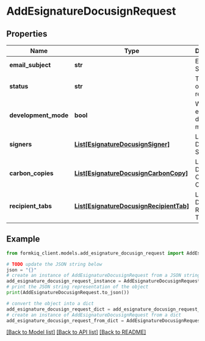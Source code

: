 # AddEsignatureDocusignRequest


## Properties

Name | Type | Description | Notes
------------ | ------------- | ------------- | -------------
**email_subject** | **str** | Email Subject | [optional] 
**status** | **str** | The status of the request | [optional] 
**development_mode** | **bool** | Whether to enable developer mode | [optional] 
**signers** | [**List[EsignatureDocusignSigner]**](EsignatureDocusignSigner.md) | List of DocuSign Signers | [optional] 
**carbon_copies** | [**List[EsignatureDocusignCarbonCopy]**](EsignatureDocusignCarbonCopy.md) | List of DocuSign Carbon Copies | [optional] 
**recipient_tabs** | [**List[EsignatureDocusignRecipientTab]**](EsignatureDocusignRecipientTab.md) | List of DocuSign Recipient Tabs | [optional] 

## Example

```python
from formkiq_client.models.add_esignature_docusign_request import AddEsignatureDocusignRequest

# TODO update the JSON string below
json = "{}"
# create an instance of AddEsignatureDocusignRequest from a JSON string
add_esignature_docusign_request_instance = AddEsignatureDocusignRequest.from_json(json)
# print the JSON string representation of the object
print(AddEsignatureDocusignRequest.to_json())

# convert the object into a dict
add_esignature_docusign_request_dict = add_esignature_docusign_request_instance.to_dict()
# create an instance of AddEsignatureDocusignRequest from a dict
add_esignature_docusign_request_from_dict = AddEsignatureDocusignRequest.from_dict(add_esignature_docusign_request_dict)
```
[[Back to Model list]](../README.md#documentation-for-models) [[Back to API list]](../README.md#documentation-for-api-endpoints) [[Back to README]](../README.md)


